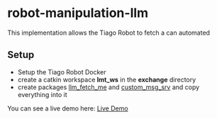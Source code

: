 # robot-manipulation-llm
This implementation allows the Tiago Robot to fetch a can automated

## Setup
- Setup the Tiago Robot Docker
- create a catkin workspace **lmt_ws** in the **exchange** directory
- create packages [llm_fetch_me](./llm_fetch_me) and [custom_msg_srv](./custom_msg_srv) and copy everything into it

You can see a live demo here: [Live Demo](./How_to_start_and_operate.html)
